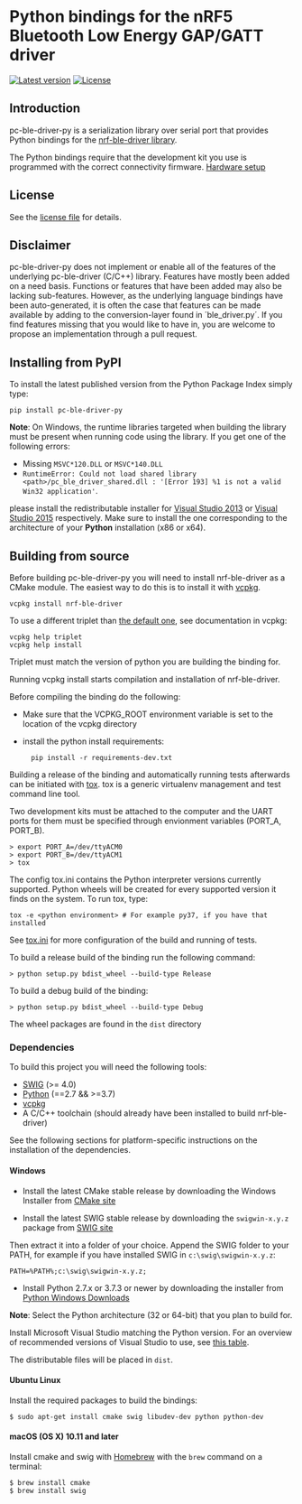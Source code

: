 # Python bindings for the nRF5 Bluetooth Low Energy GAP/GATT driver

[![Latest version](https://img.shields.io/pypi/v/pc-ble-driver-py.svg)](https://pypi.python.org/pypi/pc-ble-driver-py)
[![License](https://img.shields.io/pypi/l/pc-ble-driver-py.svg)](https://pypi.python.org/pypi/pc-ble-driver-py)

## Introduction
pc-ble-driver-py is a serialization library over serial port that provides Python bindings
for the [nrf-ble-driver library](https://github.com/NordicSemiconductor/pc-ble-driver).

The Python bindings require that the development kit you use is programmed with the correct connectivity firmware. [Hardware setup](https://github.com/NordicSemiconductor/pc-ble-driver/tree/master#hardware-setup)

## License

See the [license file](LICENSE) for details.

## Disclaimer
pc-ble-driver-py does not implement or enable all of the features of the underlying pc-ble-driver (C/C++) library. Features have mostly been added on a need basis. Functions or features that have been added may also be lacking sub-features. However, as the underlying language bindings have been auto-generated, it is often the case that features can be made available by adding to the conversion-layer found in ´ble_driver.py´.
If you find features missing that you would like to have in, you are welcome to propose an implementation through a pull request.

## Installing from PyPI

To install the latest published version from the Python Package Index simply type:

    pip install pc-ble-driver-py

**Note**: On Windows, the runtime libraries targeted when building the library must be present when running code using the library. If you get one of the following errors:

* Missing `MSVC*120.DLL` or `MSVC*140.DLL`
* `RuntimeError: Could not load shared library <path>/pc_ble_driver_shared.dll : '[Error 193] %1 is
not a valid Win32 application'`. 

please install the redistributable installer for [Visual Studio 2013](https://www.microsoft.com/en-us/download/details.aspx?id=40784) or [Visual Studio 2015](https://www.microsoft.com/en-us/download/details.aspx?id=48145) respectively. Make sure to install the one corresponding to the architecture of your **Python** installation (x86 or x64).

## Building from source

Before building pc-ble-driver-py you will need to install nrf-ble-driver as a CMake module. The easiest way to do this is to install it with [vcpkg](https://github.com/NordicPlayground/vcpkg).

    vcpkg install nrf-ble-driver

To use a different triplet than [the default one](https://github.com/microsoft/vcpkg/blob/master/docs/users/triplets.md#additional-remarks), see documentation in vcpkg:

    vcpkg help triplet
    vcpkg help install

Triplet must match the version of python you are building the binding for.

Running vcpkg install starts compilation and installation of nrf-ble-driver.

Before compiling the binding do the following:

* Make sure that the VCPKG_ROOT environment variable is set to the location of the vcpkg directory
* install the python install requirements:


        pip install -r requirements-dev.txt



Building a release of the binding and automatically running tests afterwards can be initiated with [tox](https://tox.readthedocs.io/en/latest/). tox is a generic virtualenv management and test command line tool.

Two development kits must be attached to the computer and the UART ports for them must be specified through envionment variables (PORT_A, PORT_B).

    > export PORT_A=/dev/ttyACM0
    > export PORT_B=/dev/ttyACM1
    > tox

The config tox.ini contains the Python interpreter versions currently supported. Python wheels will be created for every supported version it finds on the system. To run tox, type:

    tox -e <python environment> # For example py37, if you have that installed

See [tox.ini](tox.ini) for more configuration of the build and running of tests.


To build a release build of the binding run the following command:

    > python setup.py bdist_wheel --build-type Release

To build a debug build of the binding:

    > python setup.py bdist_wheel --build-type Debug


The wheel packages are found in the `dist` directory




### Dependencies

To build this project you will need the following tools:

* [SWIG](http://www.swig.org/) (>= 4.0)
* [Python](https://www.python.org/) (==2.7 && >=3.7)
* [vcpkg](https://github.com/NordicPlayground/vcpkg)
* A C/C++ toolchain (should already have been installed to build nrf-ble-driver)


See the following sections for platform-specific instructions on the installation of the dependencies.


#### Windows 

* Install the latest CMake stable release by downloading the Windows Installer from [CMake site](https://cmake.org/download/)

* Install the latest SWIG stable release by downloading the `swigwin-x.y.z` package from [SWIG site](http://www.swig.org/download.html)

Then extract it into a folder of your choice. Append the SWIG folder to your PATH, for example if you have installed
SWIG in `c:\swig\swigwin-x.y.z`:

    PATH=%PATH%;c:\swig\swigwin-x.y.z;

* Install Python 2.7.x or 3.7.3 or newer by downloading the installer from [Python Windows Downloads](https://www.python.org/downloads/windows/)

**Note**: Select the Python architecture (32 or 64-bit) that you plan to build for.

Install Microsoft Visual Studio matching the Python version. For an overview of recommended versions of Visual Studio to use, see [this table](https://github.com/scikit-build/scikit-build/blob/0.9.0/docs/generators.rst#visual-studio-ide).

The distributable files will be placed in `dist`.


#### Ubuntu Linux

Install the required packages to build the bindings:

    $ sudo apt-get install cmake swig libudev-dev python python-dev


#### macOS (OS X) 10.11 and later

Install cmake and swig with [Homebrew](https://brew.sh/) with the `brew` command on a terminal:

    $ brew install cmake
    $ brew install swig


